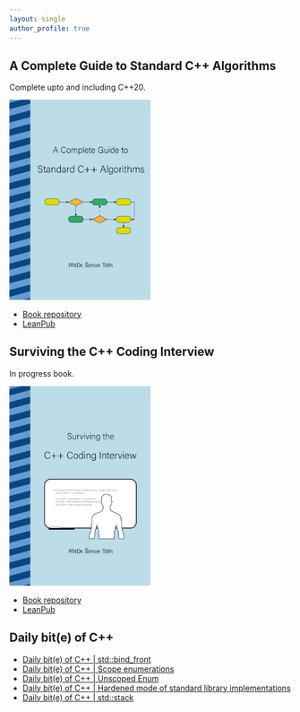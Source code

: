 ```yaml
---
layout: single
author_profile: true
---
```


## A Complete Guide to Standard C++ Algorithms

Complete upto and including C++20.

[<img src="assets/images/book_algorithms_cover.png" width="50%">](https://leanpub.com/cpp-algorithms-guide)

- [Book repository](https://github.com/HappyCerberus/book-cpp-algorithms)
- [LeanPub](https://leanpub.com/cpp-algorithms-guide)

## Surviving the C++ Coding Interview

In progress book.

[<img src="assets/images/book_coding_interview_cover.png" width="50%">](https://leanpub.com/cpp-coding-interview)

- [Book repository](https://leanpub.com/cpp-coding-interview)
- [LeanPub](https://leanpub.com/cpp-coding-interview)

## Daily bit(e) of C++

<ul>
<!-- SUBSTACK:START --><li><a href="https://medium.com/@simontoth/daily-bit-e-of-c-std-bind-front-d5c92b307df5?source=rss-1e1de1006a93------2">Daily bit&lpar;e&rpar; of C++ | std::bind_front</a></li><li><a href="https://medium.com/@simontoth/daily-bit-e-of-c-scope-enumerations-15cb471d9072?source=rss-1e1de1006a93------2">Daily bit&lpar;e&rpar; of C++ | Scope enumerations</a></li><li><a href="https://medium.com/@simontoth/daily-bit-e-of-c-unscoped-enum-018e32ea036e?source=rss-1e1de1006a93------2">Daily bit&lpar;e&rpar; of C++ | Unscoped Enum</a></li><li><a href="https://medium.com/@simontoth/daily-bit-e-of-c-hardened-mode-of-standard-library-implementations-18be2422c372?source=rss-1e1de1006a93------2">Daily bit&lpar;e&rpar; of C++ | Hardened mode of standard library implementations</a></li><li><a href="https://medium.com/@simontoth/daily-bit-e-of-c-std-stack-d1804e3240b8?source=rss-1e1de1006a93------2">Daily bit&lpar;e&rpar; of C++ | std::stack</a></li><!-- SUBSTACK:END -->
</ul>